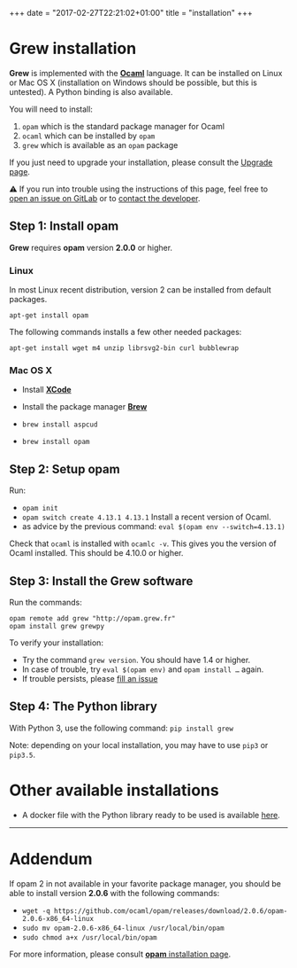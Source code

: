 +++
date = "2017-02-27T22:21:02+01:00"
title = "installation"
+++

# Grew installation

**Grew** is implemented with the **[Ocaml](http://ocaml.org)** language.
It can be installed on Linux or Mac OS&nbsp;X (installation on Windows should be possible, but this is untested).
A Python binding is also available.

You will need to install:

 1. `opam` which is the standard package manager for Ocaml
 1. `ocaml` which can be installed by `opam`
 1. `grew` which is available as an `opam` package

If you just need to upgrade your installation, please consult the [Upgrade page](../upgrade).

:warning: If you run into trouble using the instructions of this page, feel free to [open an issue on GitLab](https://gitlab.inria.fr/grew/grew_doc/issues) or to [contact the developer](mailto:Bruno.Guillaume@inria.fr?subject=Install%20of%20Grew).


## Step 1: Install opam

**Grew** requires **opam** version **2.0.0** or higher.

### Linux
In most Linux recent distribution, version 2 can be installed from default packages.

```
apt-get install opam
```

The following commands installs a few other needed packages:

```
apt-get install wget m4 unzip librsvg2-bin curl bubblewrap
```

### Mac OS&nbsp;X
  * Install **[XCode](https://developer.apple.com/xcode/)**
  * Install the package manager **[Brew](https://brew.sh/)**

  * `brew install aspcud`
  * `brew install opam`

## Step 2: Setup opam

Run: 
  * `opam init` 
  * `opam switch create 4.13.1 4.13.1` Install a recent version of Ocaml.
  * as advice by the previous command: `eval $(opam env --switch=4.13.1)`


Check that `ocaml` is installed with `ocamlc -v`. This gives you the version of Ocaml installed.
This should be 4.10.0 or higher.

## Step 3: Install the Grew software

Run the commands:

```
opam remote add grew "http://opam.grew.fr"
opam install grew grewpy
```

To verify your installation:

  * Try the command `grew version`. You should have 1.4 or higher.
  * In case of trouble, try `eval $(opam env)` and `opam install …` again.
  * If trouble persists, please [fill an issue](https://gitlab.inria.fr/grew/grew_doc/issues)

## Step 4: The Python library

With Python 3, use the following command:
`pip install grew`

Note: depending on your local installation, you may have to use `pip3` or `pip3.5`.


# Other available installations

 * A docker file with the Python library ready to be used is available [here](../docker).

---

# Addendum

If opam 2 in not available in your favorite package manager, you should be able to install version **2.0.6** with the following commands:

  * `wget -q https://github.com/ocaml/opam/releases/download/2.0.6/opam-2.0.6-x86_64-linux`
  * `sudo mv opam-2.0.6-x86_64-linux /usr/local/bin/opam`
  * `sudo chmod a+x /usr/local/bin/opam`

For more information, please consult [**opam** installation page](https://opam.ocaml.org/doc/Install.html).
